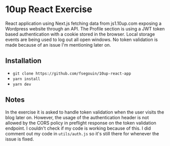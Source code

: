 # 10up React Exercise

React application using Next.js fetching data from js1.10up.com exposing a Wordpress website through an API. The Profile section is using a JWT token based authentication with a cookie stored in the browser. Local storage events are being used to log out all open windows. No token validation is made because of an issue I'm mentioning later on.

## Installation

- `git clone https://github.com/fsegouin/10up-react-app`
- `yarn install`
- `yarn dev`

## Notes

In the exercise it is asked to handle token validation when the user visits the blog later on. However, the usage of the authentication header is not allowed by the CORS policy in preflight response on the token validation endpoint. I couldn't check if my code is working because of this. I did comment out my code in `utils/auth.js` so it's still there for whenever the issue is fixed.
